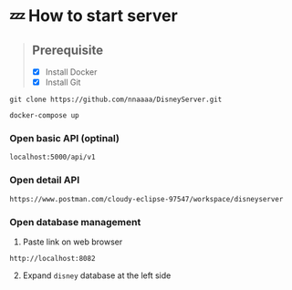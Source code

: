 # 💤 How to start server

> ## Prerequisite <br>
>
> - [x] Install Docker <br>
> - [x] Install Git

```
git clone https://github.com/nnaaaa/DisneyServer.git
```

```
docker-compose up
```

### Open basic API (optinal)

```
localhost:5000/api/v1
```

### Open detail API

```
https://www.postman.com/cloudy-eclipse-97547/workspace/disneyserver
```

### Open database management

1. Paste link on web browser

```
http://localhost:8082
```

2. Expand `disney` database at the left side
